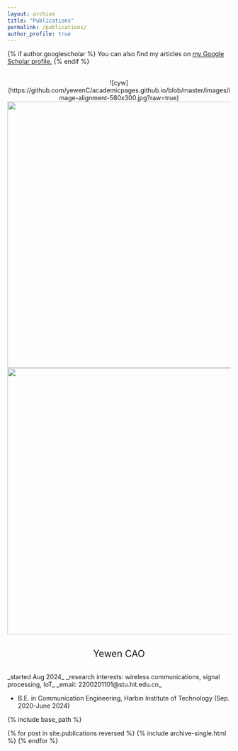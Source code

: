 ```yaml
---
layout: archive
title: "Publications"
permalink: /publications/
author_profile: true
---
```


{% if author.googlescholar %}
  You can also find my articles on <u><a href="{{author.googlescholar}}">my Google Scholar profile</a>.</u>
{% endif %}

<div align=center>
  <br>
  ![cyw](https://github.com/yewenC/academicpages.github.io/blob/master/images/image-alignment-580x300.jpg?raw=true)
<br>
</div>
<div align=center><img src="https://img-blog.csdnimg.cn/20200725104000982.png" width="600"></div>
<div align=center><img src="https://github.com/yewenC/academicpages.github.io/blob/master/images/image-alignment-580x300.jpg?raw=true" width="600"></div>



<br>
<p align="center">
  <span style="font-size: 1.5em;">Yewen CAO</span>
</p >
<br>
_started Aug 2024_  
_research interests: wireless communications, signal processing, IoT_  
_email: 2200201101@stu.hit.edu.cn_  

- B.E. in Communication Engineering, Harbin Institute of Technology (Sep. 2020-June 2024)

{% include base_path %}

{% for post in site.publications reversed %}
  {% include archive-single.html %}
{% endfor %}
